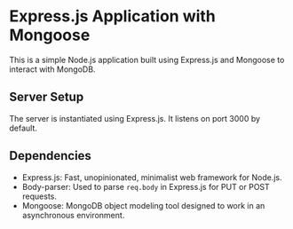 # Express.js Application with Mongoose

This is a simple Node.js application built using Express.js and Mongoose to interact with MongoDB.

## Server Setup

The server is instantiated using Express.js. It listens on port 3000 by default.

## Dependencies

- Express.js: Fast, unopinionated, minimalist web framework for Node.js.
- Body-parser: Used to parse `req.body` in Express.js for PUT or POST requests.
- Mongoose: MongoDB object modeling tool designed to work in an asynchronous environment.


